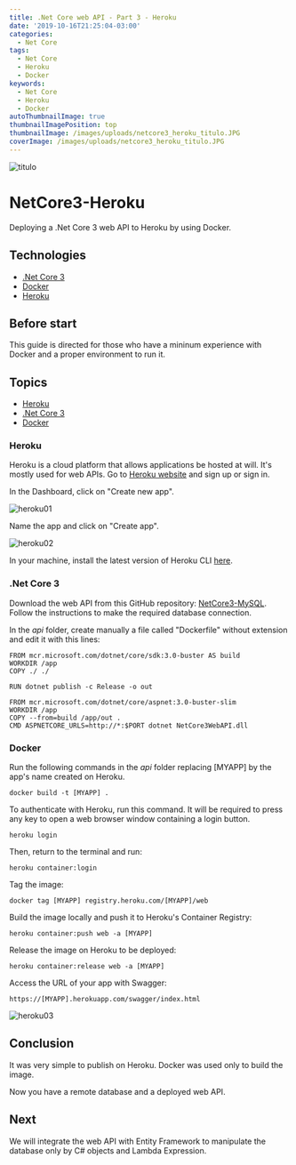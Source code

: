 ```yaml
---
title: .Net Core web API - Part 3 - Heroku
date: '2019-10-16T21:25:04-03:00'
categories:
  - Net Core
tags:
  - Net Core
  - Heroku
  - Docker
keywords:
  - Net Core
  - Heroku
  - Docker
autoThumbnailImage: true
thumbnailImagePosition: top
thumbnailImage: /images/uploads/netcore3_heroku_titulo.JPG
coverImage: /images/uploads/netcore3_heroku_titulo.JPG
---
```

![titulo](/images/uploads/netcore3_heroku_titulo.JPG)

# NetCore3-Heroku

Deploying a .Net Core 3 web API to Heroku by using Docker.

## Technologies

- [.Net Core 3](https://images/uploads.microsoft.com/pt-br/dotnet/core/whats-new/dotnet-core-3-0)
- [Docker](https://www.docker.com/get-started)
- [Heroku](https://www.heroku.com/)

## Before start

This guide is directed for those who have a mininum experience with Docker and a proper environment to run it.

## Topics

- [Heroku](#heroku)
- [.Net Core 3](#net-core-3)
- [Docker](#docker)

### Heroku

Heroku is a cloud platform that allows applications be hosted at will. It's mostly used for web APIs.
Go to [Heroku website](https://signup.heroku.com/login) and sign up or sign in.

In the Dashboard, click on "Create new app".

![heroku01](/images/uploads/netcore3_heroku_heroku01.JPG)

Name the app and click on "Create app".

![heroku02](/images/uploads/netcore3_heroku_heroku02.JPG)

In your machine, install the latest version of Heroku CLI [here](https://devcenter.heroku.com/articles/heroku-cli).

### .Net Core 3

Download the web API from this GitHub repository: [NetCore3-MySQL](https://github.com/lucianopereira86/NetCore3-MySQL).  
Follow the instructions to make the required database connection.

In the _api_ folder, create manually a file called "Dockerfile" without extension and edit it with this lines:

```batch
FROM mcr.microsoft.com/dotnet/core/sdk:3.0-buster AS build
WORKDIR /app
COPY ./ ./

RUN dotnet publish -c Release -o out

FROM mcr.microsoft.com/dotnet/core/aspnet:3.0-buster-slim
WORKDIR /app
COPY --from=build /app/out .
CMD ASPNETCORE_URLS=http://*:$PORT dotnet NetCore3WebAPI.dll
```

### Docker

Run the following commands in the _api_ folder replacing [MYAPP] by the app's name created on Heroku.

```batch
docker build -t [MYAPP] .
```

To authenticate with Heroku, run this command. It will be required to press any key to open a web browser window containing a login button.

```batch
heroku login
```

Then, return to the terminal and run:

```batch
heroku container:login
```

Tag the image:

```batch
docker tag [MYAPP] registry.heroku.com/[MYAPP]/web
```

Build the image locally and push it to Heroku's Container Registry:

```batch
heroku container:push web -a [MYAPP]
```

Release the image on Heroku to be deployed:

```batch
heroku container:release web -a [MYAPP]
```

Access the URL of your app with Swagger:

```batch
https://[MYAPP].herokuapp.com/swagger/index.html
```

![heroku03](/images/uploads/netcore3_heroku_heroku03.JPG)

## Conclusion

It was very simple to publish on Heroku. Docker was used only to build the image. 
Now you have a remote database and a deployed web API. 

## Next
We will integrate the web API with Entity Framework to manipulate the database only by C# objects and Lambda Expression.
